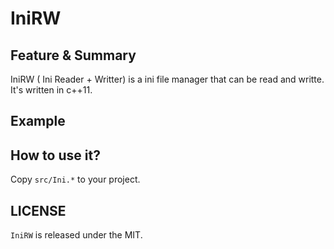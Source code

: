 # IniRW

##  Feature & Summary

IniRW ( Ini Reader + Writter) is a ini file manager that can be read and writte. 
It's written in c++11.

## Example

## How to use it?
Copy `src/Ini.*` to your project.

## LICENSE
`IniRW` is released under the MIT.
